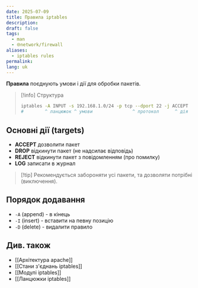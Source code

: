 ```yaml
---
date: 2025-07-09
title: Правила iptables
description: 
draft: false
tags:
  - man
  - 🌐network/firewall
aliases:
  - iptables rules
permalink: 
lang: uk
---
```


**Правила** поєднують умови і дії для обробки пакетів.


> [!info] Структура
> ```bash
> iptables -A INPUT -s 192.168.1.0/24 -p tcp --dport 22 -j ACCEPT
> #        ^ ланцюжок ^ умови               ^ протокол      ^ дія
> ```

## Основні дії (targets)

- **ACCEPT** дозволити пакет
- **DROP** відкинути пакет (не надсилає відповідь)
- **REJECT** відкинути пакет з повідомленням (про помилку)
- **LOG**  записати в журнал

> [!tip] Рекомендується забороняти усі пакети, та дозволяти потрібні (виключення).

## Порядок додавання

- `-A` (append) - в кінець
- `-I` (insert) - вставити на певну позицію
- `-D` (delete) - видалити правило

## Див. також

- [[Архітектура apache]]
- [[Стани з'єднань iptables]]
- [[Модулі iptables]]
- [[Ланцюжки iptables]]